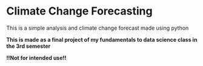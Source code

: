 # Climate Change Forecasting
This is a simple analysis and climate change forecast made using python

**This is made as a final project of my fundamentals to data science class in the 3rd semester**

**!!Not for intended use!!**
